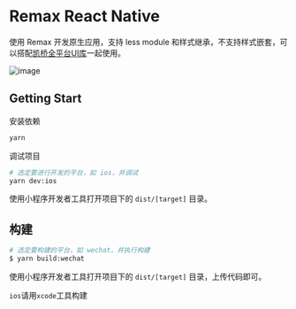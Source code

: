 # Remax React Native

使用 Remax 开发原生应用，支持 less module 和样式继承，不支持样式嵌套，可以搭配[凯桥全平台UI库](https://cqkqinfo.github.io/ui/)一起使用。

![image](https://kq-static.oss-cn-beijing.aliyuncs.com/ui/remax-rn-test.gif)

## Getting Start

安装依赖

```bash
yarn
```

调试项目

```bash
# 选定要进行开发的平台，如 ios，并调试
yarn dev:ios
```

使用小程序开发者工具打开项目下的 `dist/[target]` 目录。

## 构建

```bash
# 选定要构建的平台，如 wechat，并执行构建
$ yarn build:wechat
```

使用小程序开发者工具打开项目下的 `dist/[target]` 目录，上传代码即可。

`ios`请用`xcode`工具构建
